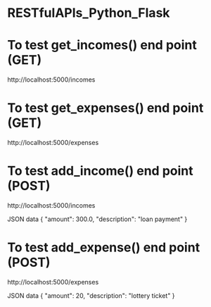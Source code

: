 # RESTfulAPIs_Python_Flask

# To test get_incomes() end point (GET)
http://localhost:5000/incomes
  
  
# To test get_expenses() end point (GET)
http://localhost:5000/expenses
  
  
# To test add_income() end point (POST)
http://localhost:5000/incomes
  
  JSON data 
  {
         "amount": 300.0,
        "description": "loan payment"
  }

# To test add_expense() end point (POST)
http://localhost:5000/expenses
  
  JSON data 
  {
     "amount": 20,
      "description": "lottery ticket"
  }
  
  
